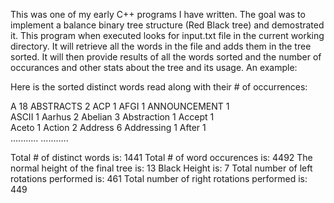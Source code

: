 This was one of my early C++ programs I have written. The goal was to implement a balance binary tree structure (Red Black tree) and demostrated it. 
This program when executed looks for input.txt file in the current working directory. It will retrieve all the words in the file and adds them in the tree sorted. 
It will then provide results of all the words sorted and the number of occurances and other stats about the tree and its usage. An example:


Here is the sorted distinct words read along with their # of occurrences:

A 18  ABSTRACTS 2  ACP 1  AFGI 1  ANNOUNCEMENT 1  
ASCII 1  Aarhus 2  Abelian 3  Abstraction 1  Accept 1  
Aceto 1  Action 2  Address 6  Addressing 1  After 1  
...........
...........

Total # of distinct words is: 1441
Total # of word occurences is: 4492
The normal height of the final tree is: 13
Black Height is: 7
Total number of left rotations performed is: 461
Total number of right rotations performed is: 449
